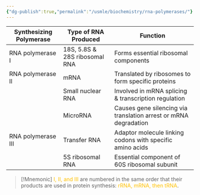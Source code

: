 ```yaml
---
{"dg-publish":true,"permalink":"/usmle/biochemistry/rna-polymerases/"}
---
```


| Synthesizing Polymerase | Type of RNA Produced          | Function                                                         |
| ----------------------- | ----------------------------- | ---------------------------------------------------------------- |
| RNA polymerase I        | 18S, 5.8S & 28S ribosomal RNA | Forms essential ribosomal components                             |
| RNA polymerase II       | mRNA                          | Translated by ribosomes to form specific proteins                |
|                         | Small nuclear RNA             | Involved in mRNA splicing & transcription regulation             |
|                         | MicroRNA                      | Causes gene silencing via translation arrest or mRNA degradation |
| RNA polymerase III      | Transfer RNA                  | Adaptor molecule linking codons with specific amino acids        |
|                         | 5S ribosomal RNA              | Essential component of 60S ribosomal subunit                     |

>[!Mnemonic] 
><font color="#ffc000">I, II, and III</font> are numbered in the same order that their products are used in protein synthesis: <font color="#ffc000">rRNA, mRNA, then tRNA</font>.


